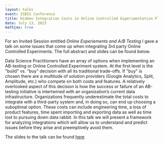 ```yaml
---
layout: talks
event: ISBIS Conference
title: Hidden Integration Costs in Online Controlled Experimentation Platforms
date: July 13, 2023
mathjax: true
---
```


For an Invited Session entitled _Online Experiements and A/B Testing_ I gave a talk on some issues that come up when integrating 3rd party Online Controlled Experiments. The full abstract and slides can be found below. 

Data Science Practitioners have an array of options when implementing an AB-testing or Online Controlled Experiment system. At the first level is the "build" vs. "buy" decision with all its traditional trade-offs.  If "buy" is chosen there are a multitude of solution providers (Google Analytics, Split, Amplitude, etc.) who compete on both costs and features. A relatively overlooked aspect of this decision is how the success or failure of an AB-testing initiative is intertwined with an organization’s current data infrastructure. Organizations frequently underestimate the total costs to integrate with a third-party system and, in doing so, can end up choosing a suboptimal option. These costs can include engineering time, a loss of product features, time spent importing and exporting data as well as time lost to pursuing down data rabbit. In this talk we will present a framework for analyzing integrations which will allow us to understand and predict issues before they arise and preemptively avoid them.


The slides to the talk can be found [here](/assets/ABTestingIntegration_2.pdf)